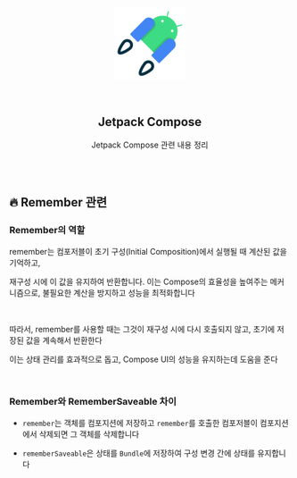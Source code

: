 <div align="center">
  <p>
    <img src="../../README.assets/jetpack-hero.png">
  </p>
  <br>
  <h2>Jetpack Compose</h2>
  <p>Jetpack Compose 관련 내용 정리</p>
  <br>
  <br>
</div>





## 🔥 Remember 관련

### Remember의 역할

remember는 컴포저블이 초기 구성(Initial Composition)에서 실행될 때 계산된 값을 기억하고, 

재구성 시에 이 값을 유지하여 반환합니다. 이는 Compose의 효율성을 높여주는 메커니즘으로, 불필요한 계산을 방지하고 성능을 최적화합니다

<br>

따라서, remember를 사용할 때는 그것이 재구성 시에 다시 호출되지 않고, 초기에 저장된 값을 계속해서 반환한다

이는 상태 관리를 효과적으로 돕고, Compose UI의 성능을 유지하는데 도움을 준다

<br>

### Remember와 RememberSaveable 차이

- `remember`는 객체를 컴포지션에 저장하고 `remember`를 호출한 컴포저블이 컴포지션에서 삭제되면 그 객체를 삭제합니다

- `rememberSaveable`은 상태를 `Bundle`에 저장하여 구성 변경 간에 상태를 유지합니다
